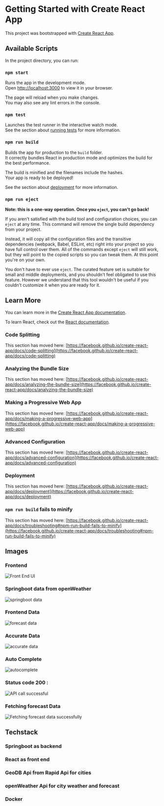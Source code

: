
# Getting Started with Create React App

This project was bootstrapped with [Create React App](https://github.com/facebook/create-react-app).

## Available Scripts

In the project directory, you can run:

### `npm start`

Runs the app in the development mode.\
Open [http://localhost:3000](http://localhost:3000) to view it in your browser.

The page will reload when you make changes.\
You may also see any lint errors in the console.

### `npm test`

Launches the test runner in the interactive watch mode.\
See the section about [running tests](https://facebook.github.io/create-react-app/docs/running-tests) for more information.

### `npm run build`

Builds the app for production to the `build` folder.\
It correctly bundles React in production mode and optimizes the build for the best performance.

The build is minified and the filenames include the hashes.\
Your app is ready to be deployed!

See the section about [deployment](https://facebook.github.io/create-react-app/docs/deployment) for more information.

### `npm run eject`

**Note: this is a one-way operation. Once you `eject`, you can't go back!**

If you aren't satisfied with the build tool and configuration choices, you can `eject` at any time. This command will remove the single build dependency from your project.

Instead, it will copy all the configuration files and the transitive dependencies (webpack, Babel, ESLint, etc) right into your project so you have full control over them. All of the commands except `eject` will still work, but they will point to the copied scripts so you can tweak them. At this point you're on your own.

You don't have to ever use `eject`. The curated feature set is suitable for small and middle deployments, and you shouldn't feel obligated to use this feature. However we understand that this tool wouldn't be useful if you couldn't customize it when you are ready for it.

## Learn More

You can learn more in the [Create React App documentation](https://facebook.github.io/create-react-app/docs/getting-started).

To learn React, check out the [React documentation](https://reactjs.org/).

### Code Splitting

This section has moved here: [https://facebook.github.io/create-react-app/docs/code-splitting](https://facebook.github.io/create-react-app/docs/code-splitting)

### Analyzing the Bundle Size

This section has moved here: [https://facebook.github.io/create-react-app/docs/analyzing-the-bundle-size](https://facebook.github.io/create-react-app/docs/analyzing-the-bundle-size)

### Making a Progressive Web App

This section has moved here: [https://facebook.github.io/create-react-app/docs/making-a-progressive-web-app](https://facebook.github.io/create-react-app/docs/making-a-progressive-web-app)

### Advanced Configuration

This section has moved here: [https://facebook.github.io/create-react-app/docs/advanced-configuration](https://facebook.github.io/create-react-app/docs/advanced-configuration)

### Deployment

This section has moved here: [https://facebook.github.io/create-react-app/docs/deployment](https://facebook.github.io/create-react-app/docs/deployment)

### `npm run build` fails to minify

This section has moved here: [https://facebook.github.io/create-react-app/docs/troubleshooting#npm-run-build-fails-to-minify](https://facebook.github.io/create-react-app/docs/troubleshooting#npm-run-build-fails-to-minify)





## Images  

### Frontend
![Front End UI](https://github.com/yashowardhan992/react-weather/assets/52581482/491afc90-2745-433d-b896-eba5cde03c0e)


### Springboot data from openWeather
![springboot data](https://github.com/yashowardhan992/react-weather/assets/52581482/453d6946-7c85-435c-a0c2-8c9948bd5030)


### Frontend Data
![forecast data](https://github.com/yashowardhan992/react-weather/assets/52581482/5d6c7038-1e60-447f-a623-1bf5ae53939f)


### Accurate Data
![accurate data](https://github.com/yashowardhan992/react-weather/assets/52581482/e647d96b-a753-4451-b4e7-8ba02dc8598a)


### Auto Complete
![autocomplete](https://github.com/yashowardhan992/react-weather/assets/52581482/f048379b-fc1f-461b-8220-e49b431f5ccd)


### Status code 200 : 
![API call successful](https://github.com/yashowardhan992/react-weather/assets/52581482/6a1f0240-4e75-4c42-bfe1-6ce956bffe5e)


### Fetching forecast Data
![Fetching forecast data successfully](https://github.com/yashowardhan992/react-weather/assets/52581482/e9929a41-c256-4007-a4bc-5a79028428fd)


## Techstack 

### Springboot as backend
### React as front end 
### GeoDB Api from Rapid Api for cities
### openWeather Api for city weather and forecast
### Docker






